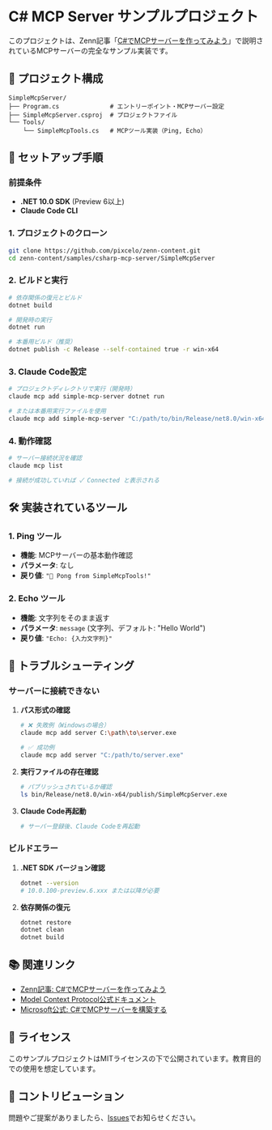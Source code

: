 # C# MCP Server サンプルプロジェクト

このプロジェクトは、Zenn記事「[C#でMCPサーバーを作ってみよう](../../contents/articles/csharp-mcp-server.md)」で説明されているMCPサーバーの完全なサンプル実装です。

## 📁 プロジェクト構成

```
SimpleMcpServer/
├── Program.cs              # エントリーポイント・MCPサーバー設定
├── SimpleMcpServer.csproj  # プロジェクトファイル
└── Tools/
    └── SimpleMcpTools.cs   # MCPツール実装（Ping, Echo）
```

## 🚀 セットアップ手順

### 前提条件

- **.NET 10.0 SDK** (Preview 6以上)
- **Claude Code CLI**

### 1. プロジェクトのクローン

```bash
git clone https://github.com/pixcelo/zenn-content.git
cd zenn-content/samples/csharp-mcp-server/SimpleMcpServer
```

### 2. ビルドと実行

```bash
# 依存関係の復元とビルド
dotnet build

# 開発時の実行
dotnet run

# 本番用ビルド（推奨）
dotnet publish -c Release --self-contained true -r win-x64
```

### 3. Claude Code設定

```bash
# プロジェクトディレクトリで実行（開発時）
claude mcp add simple-mcp-server dotnet run

# または本番用実行ファイルを使用
claude mcp add simple-mcp-server "C:/path/to/bin/Release/net8.0/win-x64/publish/SimpleMcpServer.exe"
```

### 4. 動作確認

```bash
# サーバー接続状況を確認
claude mcp list

# 接続が成功していれば ✓ Connected と表示される
```

## 🛠️ 実装されているツール

### 1. Ping ツール
- **機能**: MCPサーバーの基本動作確認
- **パラメータ**: なし
- **戻り値**: `"🏓 Pong from SimpleMcpTools!"`

### 2. Echo ツール
- **機能**: 文字列をそのまま返す
- **パラメータ**: `message` (文字列、デフォルト: "Hello World")
- **戻り値**: `"Echo: {入力文字列}"`

## 🔧 トラブルシューティング

### サーバーに接続できない

1. **パス形式の確認**
   ```bash
   # ❌ 失敗例（Windowsの場合）
   claude mcp add server C:\path\to\server.exe
   
   # ✅ 成功例
   claude mcp add server "C:/path/to/server.exe"
   ```

2. **実行ファイルの存在確認**
   ```bash
   # パブリッシュされているか確認
   ls bin/Release/net8.0/win-x64/publish/SimpleMcpServer.exe
   ```

3. **Claude Code再起動**
   ```bash
   # サーバー登録後、Claude Codeを再起動
   ```

### ビルドエラー

1. **.NET SDK バージョン確認**
   ```bash
   dotnet --version
   # 10.0.100-preview.6.xxx または以降が必要
   ```

2. **依存関係の復元**
   ```bash
   dotnet restore
   dotnet clean
   dotnet build
   ```

## 📚 関連リンク

- [Zenn記事: C#でMCPサーバーを作ってみよう](../../contents/articles/csharp-mcp-server.md)
- [Model Context Protocol公式ドキュメント](https://spec.modelcontextprotocol.io/)
- [Microsoft公式: C#でMCPサーバーを構築する](https://learn.microsoft.com/ja-jp/dotnet/ai/quickstarts/build-mcp-server)

## 📄 ライセンス

このサンプルプロジェクトはMITライセンスの下で公開されています。教育目的での使用を想定しています。

## 🤝 コントリビューション

問題やご提案がありましたら、[Issues](https://github.com/pixcelo/zenn-content/issues)でお知らせください。